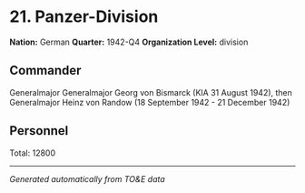 # 21. Panzer-Division

**Nation:** German
**Quarter:** 1942-Q4
**Organization Level:** division

## Commander

Generalmajor Generalmajor Georg von Bismarck (KIA 31 August 1942), then Generalmajor Heinz von Randow (18 September 1942 - 21 December 1942)

## Personnel

Total: 12800

---
*Generated automatically from TO&E data*
